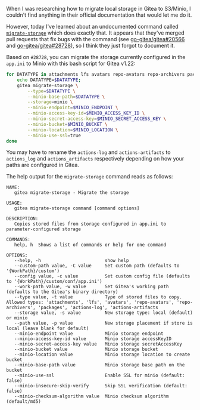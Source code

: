 When I was researching how to migrate local storage in Gitea to S3/Minio, I couldn't find anything in their official documentation that would let me do it.

However, today I've learned about an undocumented command called [`migrate-storage`](https://github.com/go-gitea/gitea/blob/release/v1.22/cmd/migrate_storage.go) which does exactly that. It appears that they've merged pull requests that fix bugs with the command (see [go-gitea/gitea#20566](https://github.com/go-gitea/gitea/issues/20566) and [go-gitea/gitea#28728](https://github.com/go-gitea/gitea/issues/28728)), so I think they just forgot to document it.

Based on `#28728`, you can migrate the storage currently configured in the `app.ini` to Minio with this bash script for Gitea v1.22:

```sh
for DATATYPE in attachments lfs avatars repo-avatars repo-archivers packages actions-log actions-artifacts; do
    echo DATATYPE=$DATATYPE;
	gitea migrate-storage \
        --type=$DATATYPE \
        --minio-base-path=$DATATYPE \
        --storage=minio \
        --minio-endpoint=$MINIO_ENDPOINT \
        --minio-access-key-id=$MINIO_ACCESS_KEY_ID \
        --minio-secret-access-key=$MINIO_SECRET_ACCESS_KEY \
        --minio-bucket=$MINIO_BUCKET \
        --minio-location=$MINIO_LOCATION \
        --minio-use-ssl=true
done
```

You may have to rename the `actions-log` and `actions-artifacts` to `actions_log` and `actions_artifacts` respectively depending on how your paths are configured in Gitea.

The help output for the `migrate-storage` command reads as follows:

```
NAME:
   gitea migrate-storage - Migrate the storage

USAGE:
   gitea migrate-storage command [command options] 

DESCRIPTION:
   Copies stored files from storage configured in app.ini to parameter-configured storage

COMMANDS:
   help, h  Shows a list of commands or help for one command

OPTIONS:
   --help, -h                        show help
   --custom-path value, -C value     Set custom path (defaults to '{WorkPath}/custom')
   --config value, -c value          Set custom config file (defaults to '{WorkPath}/custom/conf/app.ini')
   --work-path value, -w value       Set Gitea's working path (defaults to the Gitea's binary directory)
   --type value, -t value            Type of stored files to copy.  Allowed types: 'attachments', 'lfs', 'avatars', 'repo-avatars', 'repo-archivers', 'packages', 'actions-log', 'actions-artifacts
   --storage value, -s value         New storage type: local (default) or minio
   --path value, -p value            New storage placement if store is local (leave blank for default)
   --minio-endpoint value            Minio storage endpoint
   --minio-access-key-id value       Minio storage accessKeyID
   --minio-secret-access-key value   Minio storage secretAccessKey
   --minio-bucket value              Minio storage bucket
   --minio-location value            Minio storage location to create bucket
   --minio-base-path value           Minio storage base path on the bucket
   --minio-use-ssl                   Enable SSL for minio (default: false)
   --minio-insecure-skip-verify      Skip SSL verification (default: false)
   --minio-checksum-algorithm value  Minio checksum algorithm (default/md5)
```
